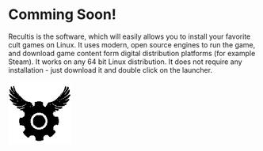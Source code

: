 # [](#header-1)Comming Soon!

Recultis is the software, which will easily allows you to install your favorite cult games on Linux. 
It uses modern, open source engines to run the game, and download game content form digital distribution platforms (for example Steam).
It works on any 64 bit Linux distribution. It does not require any installation - just download it and double click on the launcher.

![](https://github.com/makson96/Recultis/raw/master/assets/icon.png)
